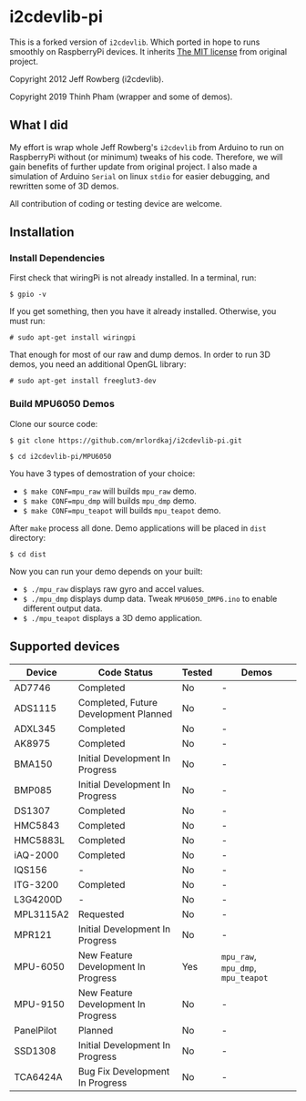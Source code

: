 # i2cdevlib-pi

This is a forked version of `i2cdevlib`. Which ported in hope to runs smoothly on RaspberryPi devices.
It inherits [The MIT license](LICENSE) from original project.

Copyright 2012 Jeff Rowberg (i2cdevlib).

Copyright 2019 Thinh Pham (wrapper and some of demos).

## What I did

My effort is wrap whole Jeff Rowberg's `i2cdevlib` from Arduino to run on RaspberryPi without (or minimum) tweaks of his code.
Therefore, we will gain benefits of further update from original project.
I also made a simulation of Arduino `Serial` on linux `stdio` for easier debugging, and rewritten some of 3D demos.

All contribution of coding or testing device are welcome.

## Installation

### Install Dependencies

First check that wiringPi is not already installed. In a terminal, run:
```
$ gpio -v
```
If you get something, then you have it already installed. Otherwise, you must run:
```
# sudo apt-get install wiringpi
```
That enough for most of our raw and dump demos.
In order to run 3D demos, you need an additional OpenGL library:
```
# sudo apt-get install freeglut3-dev
```

### Build MPU6050 Demos

Clone our source code:
```
$ git clone https://github.com/mrlordkaj/i2cdevlib-pi.git

$ cd i2cdevlib-pi/MPU6050
```
You have 3 types of demostration of your choice:
- `$ make CONF=mpu_raw` will builds `mpu_raw` demo.
- `$ make CONF=mpu_dmp` will builds `mpu_dmp` demo.
- `$ make CONF=mpu_teapot` will builds `mpu_teapot` demo.

After `make` process all done. Demo applications will be placed in `dist` directory:
```
$ cd dist
```
Now you can run your demo depends on your built:
- `$ ./mpu_raw` displays raw gyro and accel values.
- `$ ./mpu_dmp` displays dump data. Tweak `MPU6050_DMP6.ino` to enable different output data.
- `$ ./mpu_teapot` displays a 3D demo application.

## Supported devices
| Device | Code Status | Tested | Demos |
| --- | --- | --- | --- |
| AD7746 | Completed | No | - |
| ADS1115 | Completed, Future Development Planned | No | - |
| ADXL345 | Completed | No | - |
| AK8975 | Completed | No | - |
| BMA150 | Initial Development In Progress | No | - |
| BMP085 | Initial Development In Progress | No | - |
| DS1307 | Completed | No | - |
| HMC5843 | Completed | No | - |
| HMC5883L | Completed | No | - |
| iAQ-2000 | Completed | No | - |
| IQS156 | - | No | - |
| ITG-3200 | Completed | No | - |
| L3G4200D | - | No | - |
| MPL3115A2 | Requested | No | - |
| MPR121 | Initial Development In Progress | No | - |
| MPU-6050 | New Feature Development In Progress | Yes | `mpu_raw`, `mpu_dmp`, `mpu_teapot` |
| MPU-9150 | New Feature Development In Progress | No | - |
| PanelPilot | Planned | No | - |
| SSD1308 | Initial Development In Progress | No | - |
| TCA6424A | Bug Fix Development In Progress | No | - |
